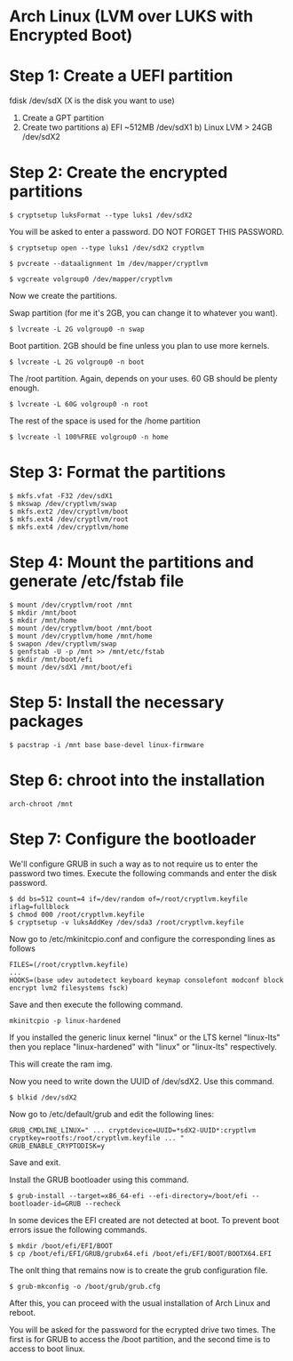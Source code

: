 # Arch Linux (LVM over LUKS with Encrypted Boot)

# Step 1: Create a UEFI partition

fdisk /dev/sdX  (X is the disk you want to use)

1. Create a GPT partition
2. Create two partitions
  a) EFI ~512MB             /dev/sdX1
  b) Linux LVM > 24GB       /dev/sdX2

# Step 2: Create the encrypted partitions

```
$ cryptsetup luksFormat --type luks1 /dev/sdX2
```

You will be asked to enter a password. DO NOT FORGET THIS PASSWORD.

```
$ cryptsetup open --type luks1 /dev/sdX2 cryptlvm

$ pvcreate --dataalignment 1m /dev/mapper/cryptlvm

$ vgcreate volgroup0 /dev/mapper/cryptlvm
```

Now we create the partitions.

Swap partition (for me it's 2GB, you can change it to whatever you want).

```
$ lvcreate -L 2G volgroup0 -n swap   
```

Boot partition. 2GB should be fine unless you plan to use more kernels.

```
$ lvcreate -L 2G volgroup0 -n boot
```

The /root partition. Again, depends on your uses. 60 GB should be plenty enough.

```
$ lvcreate -L 60G volgroup0 -n root
```

The rest of the space is used for the /home partition

```
$ lvcreate -l 100%FREE volgroup0 -n home
```

# Step 3: Format the partitions

```
$ mkfs.vfat -F32 /dev/sdX1
$ mkswap /dev/cryptlvm/swap
$ mkfs.ext2 /dev/cryptlvm/boot
$ mkfs.ext4 /dev/cryptlvm/root
$ mkfs.ext4 /dev/cryptlvm/home
```

# Step 4: Mount the partitions and generate /etc/fstab file

```
$ mount /dev/cryptlvm/root /mnt
$ mkdir /mnt/boot
$ mkdir /mnt/home 
$ mount /dev/cryptlvm/boot /mnt/boot
$ mount /dev/cryptlvm/home /mnt/home
$ swapon /dev/cryptlvm/swap
$ genfstab -U -p /mnt >> /mnt/etc/fstab
$ mkdir /mnt/boot/efi
$ mount /dev/sdX1 /mnt/boot/efi
```

# Step 5: Install the necessary packages

```
$ pacstrap -i /mnt base base-devel linux-firmware
```

# Step 6: chroot into the installation

```
arch-chroot /mnt
```

# Step 7: Configure the bootloader

We'll configure GRUB in such a way as to not require us to enter the password two times. Execute
the following commands and enter the disk password.

```
$ dd bs=512 count=4 if=/dev/random of=/root/cryptlvm.keyfile iflag=fullblock
$ chmod 000 /root/cryptlvm.keyfile
$ cryptsetup -v luksAddKey /dev/sda3 /root/cryptlvm.keyfile
```

Now go to /etc/mkinitcpio.conf and configure the corresponding lines as follows

```
FILES=(/root/cryptlvm.keyfile)
...
HOOKS=(base udev autodetect keyboard keymap consolefont modconf block encrypt lvm2 filesystems fsck)
```

Save and then execute the following command.

```
mkinitcpio -p linux-hardened
```

If you installed the generic linux kernel "linux" or the LTS kernel "linux-lts" then you replace
"linux-hardened" with "linux" or "linux-lts" respectively.

This will create the ram img. 

Now you need to write down the UUID of /dev/sdX2. Use this command.

```
$ blkid /dev/sdX2
```

Now go to /etc/default/grub and edit the following lines:

```
GRUB_CMDLINE_LINUX=" ... cryptdevice=UUID=*sdX2-UUID*:cryptlvm cryptkey=rootfs:/root/cryptlvm.keyfile ... "
GRUB_ENABLE_CRYPTODISK=y
```

Save and exit. 

Install the GRUB bootloader using this command.

```
$ grub-install --target=x86_64-efi --efi-directory=/boot/efi --bootloader-id=GRUB --recheck
```

In some devices the EFI created are not detected at boot. To prevent boot errors issue
the following commands.

```
$ mkdir /boot/efi/EFI/BOOT
$ cp /boot/efi/EFI/GRUB/grubx64.efi /boot/efi/EFI/BOOT/BOOTX64.EFI
```

The onlt thing that remains now is to create the grub configuration file. 

```
$ grub-mkconfig -o /boot/grub/grub.cfg
```

After this, you can proceed with the usual installation of Arch Linux and reboot. 

You will be asked for the password for the ecrypted drive two times. The first is for GRUB
to access the /boot partition, and the second time is to access to boot linux. 
